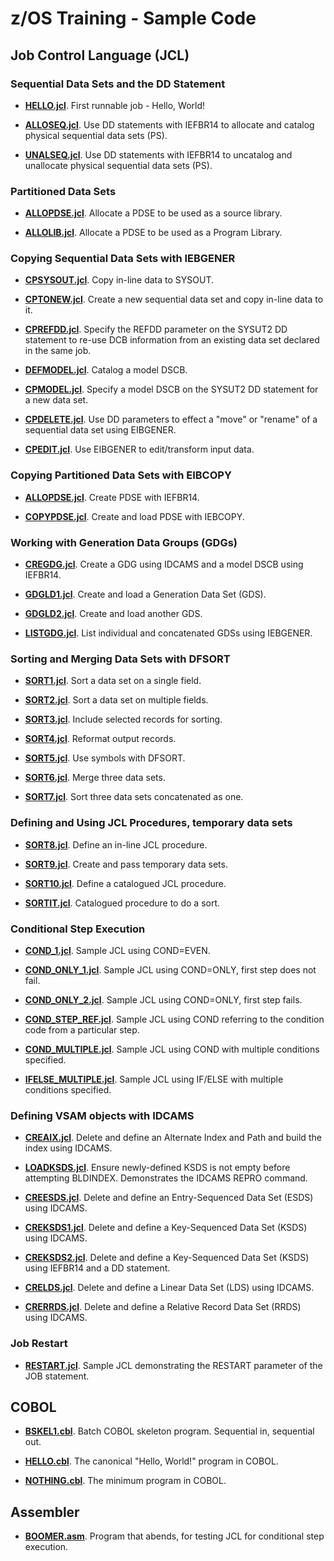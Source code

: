 # z/OS Training - Sample Code 

## Job Control Language (JCL) 

### Sequential Data Sets and the DD Statement

- **[HELLO.jcl](jcl/HELLO.jcl)**. First runnable job - Hello, World!

- **[ALLOSEQ.jcl](jcl/ALLOSEQ.jcl)**. Use DD statements with IEFBR14 to allocate and catalog physical sequential data sets (PS). 

- **[UNALSEQ.jcl](jcl/UNALSEQ.jcl)**. Use DD statements with IEFBR14 to uncatalog and unallocate physical sequential data sets (PS). 

### Partitioned Data Sets

- **[ALLOPDSE.jcl](jcl/ALLOPDSE.jcl)**. Allocate a PDSE to be used as a source library.

- **[ALLOLIB.jcl](jcl/ALLOLIB.jcl)**. Allocate a PDSE to be used as a Program Library.

### Copying Sequential Data Sets with IEBGENER

- **[CPSYSOUT.jcl](jcl/CPSYSOUT.jcl)**. Copy in-line data to SYSOUT.

- **[CPTONEW.jcl](jcl/CPTONEW.jcl)**. Create a new sequential data set and copy in-line data to it.

- **[CPREFDD.jcl](jcl/CPREFDD.jcl)**. Specify the REFDD parameter on the SYSUT2 DD statement to re-use DCB information from an existing data set declared in the same job.

- **[DEFMODEL.jcl](jcl/DEFMODEL.jcl)**. Catalog a model DSCB.

- **[CPMODEL.jcl](jcl/CPMODEL.jcl)**. Specify a model DSCB on the SYSUT2 DD statement for a new data set.

- **[CPDELETE.jcl](jcl/CPDELETE.jcl)**. Use DD parameters to effect a "move" or "rename" of a sequential data set using EIBGENER.

- **[CPEDIT.jcl](jcl/CPEDIT.jcl)**. Use EIBGENER to edit/transform input data.

### Copying Partitioned Data Sets with EIBCOPY

- **[ALLOPDSE.jcl](jcl/ALLOPDSE.jcl)**. Create PDSE with IEFBR14.

- **[COPYPDSE.jcl](jcl/COPYPDSE.jcl)**. Create and load PDSE with IEBCOPY.

### Working with Generation Data Groups (GDGs)

- **[CREGDG.jcl](jcl/CREGDG.jcl)**. Create a GDG using IDCAMS and a model DSCB using IEFBR14.

- **[GDGLD1.jcl](jcl/GDGLD1.jcl)**. Create and load a Generation Data Set (GDS).

- **[GDGLD2.jcl](jcl/GDGLD2.jcl)**. Create and load another GDS.

- **[LISTGDG.jcl](jcl/LISTGDG.jcl)**. List individual and concatenated GDSs using IEBGENER.

### Sorting and Merging Data Sets with DFSORT

- **[SORT1.jcl](jcl/SORT1.jcl)**. Sort a data set on a single field.

- **[SORT2.jcl](jcl/SORT2.jcl)**. Sort a data set on multiple fields.

- **[SORT3.jcl](jcl/SORT3.jcl)**. Include selected records for sorting.

- **[SORT4.jcl](jcl/SORT4.jcl)**. Reformat output records.

- **[SORT5.jcl](jcl/SORT5.jcl)**. Use symbols with DFSORT.

- **[SORT6.jcl](jcl/SORT6.jcl)**. Merge three data sets.

- **[SORT7.jcl](jcl/SORT7.jcl)**. Sort three data sets concatenated as one.

### Defining and Using JCL Procedures, temporary data sets 

- **[SORT8.jcl](jcl/SORT8.jcl)**. Define an in-line JCL procedure.

- **[SORT9.jcl](jcl/SORT9.jcl)**. Create and pass temporary data sets.

- **[SORT10.jcl](jcl/SORT10.jcl)**. Define a catalogued JCL procedure.

- **[SORTIT.jcl](procs/SORTIT.jcl)**. Catalogued procedure to do a sort.

### Conditional Step Execution 

- **[COND_1.jcl](jcl/COND_1.jcl)**. Sample JCL using COND=EVEN.

- **[COND_ONLY_1.jcl](jcl/COND_ONLY_1.jcl)**. Sample JCL using COND=ONLY, first step does not fail.

- **[COND_ONLY_2.jcl](jcl/COND_ONLY_2.jcl)**. Sample JCL using COND=ONLY, first step fails.

- **[COND_STEP_REF.jcl](jcl/COND_STEP_REF.jcl)**. Sample JCL using COND referring to the condition code from a particular step.

- **[COND_MULTIPLE.jcl](jcl/COND_MULTIPLE.jcl)**. Sample JCL using COND with multiple conditions specified.

- **[IFELSE_MULTIPLE.jcl](jcl/IFELSE_MULTIPLE.jcl)**. Sample JCL using IF/ELSE with multiple conditions specified.

### Defining VSAM objects with IDCAMS

- **[CREAIX.jcl](jcl/CREAIX.jcl)**. Delete and define an Alternate Index and Path and build the index using IDCAMS.

- **[LOADKSDS.jcl](jcl/CREAIX.jcl)**. Ensure newly-defined KSDS is not empty before attempting BLDINDEX. Demonstrates the IDCAMS REPRO command.

- **[CREESDS.jcl](jcl/CREESDS.jcl)**. Delete and define an Entry-Sequenced Data Set (ESDS) using IDCAMS.

- **[CREKSDS1.jcl](jcl/CREKSDS1.jcl)**. Delete and define a Key-Sequenced Data Set (KSDS) using IDCAMS.

- **[CREKSDS2.jcl](jcl/CREKSDS2.jcl)**. Delete and define a Key-Sequenced Data Set (KSDS) using IEFBR14 and a DD statement.

- **[CRELDS.jcl](jcl/CRELDS.jcl)**. Delete and define a Linear Data Set (LDS) using IDCAMS.

- **[CRERRDS.jcl](jcl/CRERRDS.jcl)**. Delete and define a Relative Record Data Set (RRDS) using IDCAMS.

### Job Restart 

- **[RESTART.jcl](jcl/RESTART.jcl)**. Sample JCL demonstrating the RESTART parameter of the JOB statement.


## COBOL 

- **[BSKEL1.cbl](cobol/BSKEL.cbl)**. Batch COBOL skeleton program. Sequential in, sequential out.

- **[HELLO.cbl](cobol/HELLO.cbl)**. The canonical "Hello, World!" program in COBOL.

- **[NOTHING.cbl](cobol/NOTHING.cbl)**. The minimum program in COBOL.

## Assembler 

- **[BOOMER.asm](asm/BOOMER.asm)**. Program that abends, for testing JCL for conditional step execution. 

